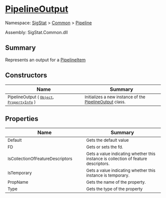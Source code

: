 # [PipelineOutput](./PipelineOutput.md)

Namespace: [SigStat]() > [Common](./../README.md) > [Pipeline](./README.md)

Assembly: SigStat.Common.dll

## Summary
Represents an output for a [PipelineItem](https://github.com/hargitomi97/sigstat/blob/master/docs/md/.md)

## Constructors

| Name | Summary | 
| --- | --- | 
| <sub>PipelineOutput ( [`Object`](https://docs.microsoft.com/en-us/dotnet/api/System.Object), [`PropertyInfo`](https://docs.microsoft.com/en-us/dotnet/api/System.Reflection.PropertyInfo) )</sub><img width=80>| <sub>Initializes a new instance of the [PipelineOutput](https://github.com/hargitomi97/sigstat/blob/master/docs/md/SigStat/Common/Pipeline/PipelineOutput.md) class.</sub>| <br>


## Properties

| Name | Summary | 
| --- | --- | 
| <sub>Default</sub><img width=80>| <sub>Gets the default value</sub>| <br>
| <sub>FD</sub><img width=80>| <sub>Gets or sets the fd.</sub>| <br>
| <sub>IsCollectionOfFeatureDescriptors</sub><img width=80>| <sub>Gets a value indicating whether this instance is collection of feature descriptors.</sub>| <br>
| <sub>IsTemporary</sub><img width=80>| <sub>Gets a value indicating whether this instance is temporary.</sub>| <br>
| <sub>PropName</sub><img width=80>| <sub>Gets the name of the property.</sub>| <br>
| <sub>Type</sub><img width=80>| <sub>Gets the type of the property</sub>| <br>


